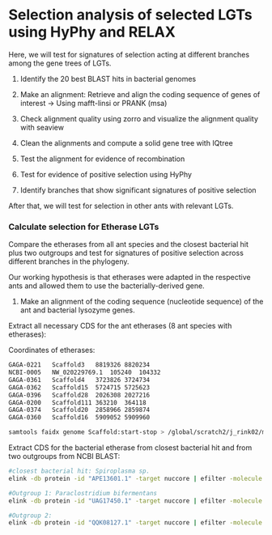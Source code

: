 # Selection analysis of selected LGTs using HyPhy and RELAX

Here, we will test for signatures of selection acting at different branches among the gene trees of LGTs.

1. Identify the 20 best BLAST hits in bacterial genomes
2. Make an alignment: Retrieve and align the coding sequence of genes of interest
   -> Using mafft-linsi or PRANK (msa)
3. Check alignment quality using zorro and visualize the alignment quality with seaview
   
4. Clean the alignments and compute a solid gene tree with IQtree
   
5. Test the alignment for evidence of recombination
   
6. Test for evidence of positive selection using HyPhy
   
7. Identify branches that show significant signatures of positive selection

After that, we will test for selection in other ants with relevant LGTs.


### Calculate selection for Etherase LGTs

Compare the etherases from all ant species and the closest bacterial hit plus two outgroups and test for signatures of positive selection across different branches in the phylogeny. 

Our working hypothesis is that etherases were adapted in the respective ants and allowed them to use the bacterially-derived gene.

1. Make an alignment of the coding sequence (nucleotide sequence) of the ant and bacterial lysozyme genes.

Extract all necessary CDS for the ant etherases (8 ant species with etherases):

Coordinates of etherases:
```bash
GAGA-0221	Scaffold3	8819326	8820234
NCBI-0005	NW_020229769.1	105240	104332	
GAGA-0361	Scaffold4	3723826	3724734	
GAGA-0362	Scaffold15	5724715	5725623	
GAGA-0396	Scaffold28	2026308	2027216
GAGA-0200	Scaffold111	363210	364118
GAGA-0374	Scaffold20	2858966	2859874
GAGA-0360	Scaffold16	5909052	5909960
```

```bash
samtools faidx genome Scaffold:start-stop > /global/scratch2/j_rink02/master/lgt/2_analysis/selection_analysis/Etherases/etherases.fa
```

Extract CDS for the bacterial etherase from closest bacterial hit and from two outgroups from NCBI BLAST:

```bash
#closest bacterial hit: Spiroplasma sp.
elink -db protein -id "APE13601.1" -target nuccore | efilter -molecule mrna| efetch -format fasta_cds_na >> /global/scratch2/j_rink02/master/lgt/2_analysis/selection_analysis/Etherases/etherases.fa

#Outgroup 1: Paraclostridium bifermentans
elink -db protein -id "UAG17450.1" -target nuccore | efilter -molecule mrna| efetch -format fasta_cds_na >> /global/scratch2/j_rink02/master/lgt/2_analysis/selection_analysis/Etherases/etherases.fa

#Outgroup 2:
elink -db protein -id "QQK08127.1" -target nuccore | efilter -molecule mrna| efetch -format fasta_cds_na >> /global/scratch2/j_rink02/master/lgt/2_analysis/selection_analysis/Etherases/etherases.fa

```
